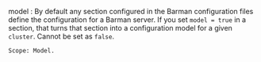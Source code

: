 model
:   By default any section configured in the Barman configuration files define
    the configuration for a Barman server. If you set `model = true` in a
    section, that turns that section into a configuration model for a given
    `cluster`. Cannot be set as `false`.

    Scope: Model.
